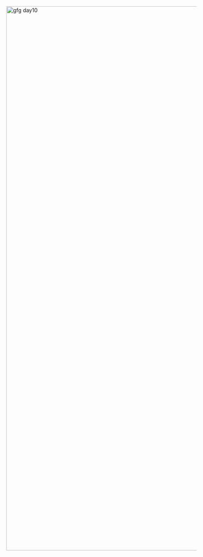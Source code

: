 <img width="1440" alt="gfg day10" src="https://github.com/Mohiitdeshmukh/100-DaysOfCode/assets/91624758/7037aba4-aa4a-42fc-a947-b463d58b4b44">
